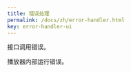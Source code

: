 ```yaml
---
title: 错误处理
permalink: /docs/zh/error-handler.html
key: error-handler-ui
---
```


接口调用错误。

播放器内部运行错误。
